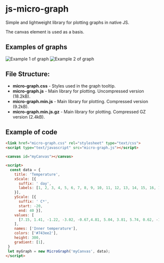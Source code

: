 # js-micro-graph
Simple and lightweight library for plotting graphs in native JS.

The canvas element is used as a basis.

## Examples of graphs
![Example 1 of graph](/../main/photos/graph-1.png)
![Example 2 of graph](/../main/photos/graph-2.png)

## File Structure:
* **micro-graph.css** - Styles used in the graph tooltip. 
* **micro-graph.js** - Main library for plotting. Uncompressed version (18.2kB).
* **micro-graph.min.js** - Main library for plotting. Compressed version (9.2kB).
* **micro-graph.min.js.gz** - Main library for plotting. Compressed GZ version (2.4kB).

  
## Example of code
```html
<link href="micro-graph.css" rel="stylesheet" type="text/css">
<script type="text/javascript" src="micro-graph.js"></script>

<canvas id="myCanvas"></canvas>

<script>
  const data = {  
    title: 'Temperature',
    xScale: [{
      suffix: ' day',
      labels: [1, 2, 3, 4, 5, 6, 7, 8, 9, 10, 11, 12, 13, 14, 15, 16, 17, 18, 19, 20, 21, 22, 23, 24, 25, 26, 27, 28, 29, 30, 31],
    }],
    yScale: [{
      suffix: ' C*',
      start: -20, 
      end: 40 }],
    values: [
      [7.15, 1.41, -1.22, -3.02, -0.67,4.81, 5.04, 3.81, 5.74, 0.62, -1.4, -0.95, -1.36, 1.07, 0.87, 1.88, 3.29, 3.48, 0.32, -0.69, 0.04, 0.75, 1.84, 3.41, 5.61, 6.03, 6.37, 7.1, 7.34, 5.72, 5.15],
    ],        
    names: ['Inner temperature'],      
    colors: ['#743ee2'],
    height: 300,
    gradient: [1],
 }
 let myGraph = new MicroGraph('myCanvas', data);
</script>
```
